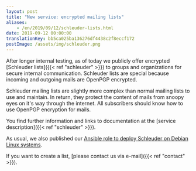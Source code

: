 ```yaml
---
layout: post
title: "New service: encrypted mailing lists"
aliases:
    - /en/2019/09/12/schleuder-lists.html
date: 2019-09-12 00:00:00
translationKey: bb5ca025ba136276df4438c2f8eccf172
postImage: /assets/img/schleuder.png
---
```

After longer internal testing, as of today we publicly offer encrypted [Schleuder lists]({{< ref "schleuder" >}}) to 
groups and organizations for secure internal communication. Schleuder lists are special because incoming and outgoing 
mails are OpenPGP encrypted.

Schleuder mailing lists are slightly more complex than normal mailing lists to use and maintain. In return, they 
protect the content of mails from snoopy eyes on it's way through the internet. All subscribers should know how to use 
OpenPGP encryption for mails.

You find further information and links to documentation at the [service description]({{< ref "schleuder" >}}).

As usual, we also published our 
[Ansible role to deploy Schleuder on Debian Linux systems](https://github.com/systemli/ansible-role-schleuder).

If you want to create a list, [please contact us via e-mail]({{< ref "contact" >}}).
